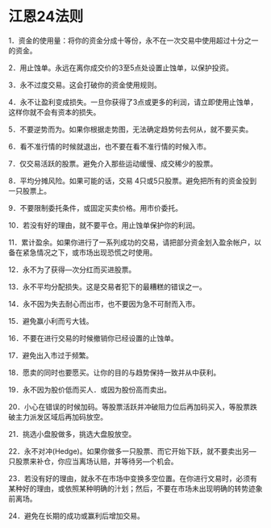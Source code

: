 # 江恩24法则

1．资金的使用量：将你的资金分成十等份，永不在一次交易中使用超过十分之一的资金。

2．用止蚀单。永远在离你成交价的3至5点处设置止蚀单，以保护投资。

3．永不过度交易。这会打破你的资金使用规则。

4．永不让盈利变成损失。一旦你获得了3点或更多的利润，请立即使用止蚀单，这样你就不会有资本的损失。

5．不要逆势而为。如果你根据走势图，无法确定趋势何去何从，就不要买卖。

6．看不准行情的时候就退出，也不要在看不准行情的时候入市。

7．仅交易活跃的股票。避免介入那些运动缓慢、成交稀少的股票。

8．平均分摊风险。如果可能的话，交易 4只或5只股票。避免把所有的资金投到一只股票上。

9．不要限制委托条件，或固定买卖价格。用市价委托。

10．若没有好的理由，就不要平仓。用止蚀单保护你的利润。

11．累计盈余。如果你进行了一系列成功的交易，请把部分资金划入盈余帐户，以备在紧急情况之下，或市场出现恐慌之时使用。

12．永不为了获得—次分红而买进股票。

13．永不平均分配损失。这是交易者犯下的最糟糕的错误之一。

14．永不因为失去耐心而出市，也不要因为急不可耐而入市。

15．避免赢小利而亏大钱。

16．不要在进行交易的时候撤销你已经设置的止蚀单。

17．避免出入市过于频繁。

18．愿卖的同时也要愿买。让你的目的与趋势保持一致并从中获利。

19．永不因为股价低而买人．或因为股份高而卖出。

20．小心在错误的时候加码。等股票活跃并冲破阻力位后再加码买入，等股票跌破主力派发区域后再加码放空。

21．挑选小盘股做多，挑选大盘股放空。

22．永不对冲(Hedge)。如果你做多一只股票、而它开始下跃，就不要卖出另—只股票来补仓，你应当离场认赔，并等待另—个机会。

23．若没有好的理由，就永不在市场中变换多空位置。在你进行文易时，必须有某种好的理由，或依照某种明确的汁划；然后，不要在市场未出现明确的转势迹象前离场。

24．避免在长期的成功或赢利后增加交易。
